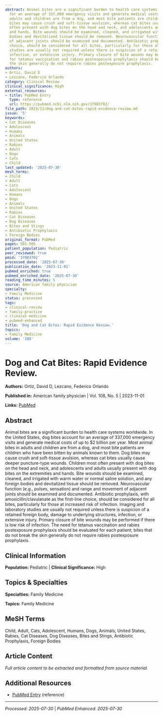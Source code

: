 ```yaml
---
abstract: Animal bites are a significant burden to health care systems worldwide. In the United States, dog bites account
  for an average of 337,000 emergency visits and generate medical costs of up to $2 billion per year. Most animal bites in
  adults and children are from a dog, and most bite patients are children who have been bitten by animals known to them. Dog
  bites may cause crush and soft-tissue avulsion, whereas cat bites usually cause deeper puncture-type wounds. Children most
  often present with dog bites on the head and neck, and adolescents and adults usually present with dog bites on the extremities
  and hands. Bite wounds should be examined, cleaned, and irrigated with warm water or normal saline solution, and any foreign
  bodies and devitalized tissue should be removed. Neurovascular function (e.g., pulses, sensation) and range and movement
  of adjacent joints should be examined and documented. Antibiotic prophylaxis, with amoxicillin/clavulanate as the first-line
  choice, should be considered for all bites, particularly for those at increased risk of infection. Imaging and laboratory
  studies are usually not required unless there is suspicion of a retained foreign body, damage to underlying structures,
  infection, or extensive injury. Primary closure of bite wounds may be performed if there is low risk of infection. The need
  for tetanus vaccination and rabies postexposure prophylaxis should be evaluated for each patient; bites that do not break
  the skin generally do not require rabies postexposure prophylaxis.
authors:
- Ortiz, David D
- Lezcano, Federico Orlando
category: Clinical Review
clinical_significance: High
external_resources:
- title: PubMed Entry
  type: reference
  url: https://pubmed.ncbi.nlm.nih.gov/37983702/
file_path: 2023/11/dog-and-cat-bites-rapid-evidence-review.md
issue: '5'
keywords:
- Cat Diseases
- Adolescent
- Humans
- Animals
- United States
- Rabies
- Adult
- Dogs
- Cats
- Child
last_updated: '2025-07-30'
mesh_terms:
- Child
- Adult
- Cats
- Adolescent
- Humans
- Dogs
- Animals
- United States
- Rabies
- Cat Diseases
- Dog Diseases
- Bites and Stings
- Antibiotic Prophylaxis
- Foreign Bodies
original_format: PubMed
pages: 501-505
patient_population: Pediatric
peer_reviewed: true
pmid: '37983702'
processed_date: '2025-07-30'
publication_date: '2023-11-01'
pubmed_enriched: true
pubmed_enriched_date: '2025-07-30'
reading_time_minutes: 5
source: American family physician
specialty:
- Family Medicine
status: processed
tags:
- clinical-review
- family-practice
- clinical-medicine
- pubmed-enhanced
title: 'Dog and Cat Bites: Rapid Evidence Review.'
topics:
- Family Medicine
volume: '108'
---
```


# Dog and Cat Bites: Rapid Evidence Review.

**Authors:** Ortiz, David D, Lezcano, Federico Orlando

**Published in:** American family physician | Vol. 108, No. 5 | 2023-11-01

**Links:** [PubMed](https://pubmed.ncbi.nlm.nih.gov/37983702/)

## Abstract

Animal bites are a significant burden to health care systems worldwide. In the United States, dog bites account for an average of 337,000 emergency visits and generate medical costs of up to $2 billion per year. Most animal bites in adults and children are from a dog, and most bite patients are children who have been bitten by animals known to them. Dog bites may cause crush and soft-tissue avulsion, whereas cat bites usually cause deeper puncture-type wounds. Children most often present with dog bites on the head and neck, and adolescents and adults usually present with dog bites on the extremities and hands. Bite wounds should be examined, cleaned, and irrigated with warm water or normal saline solution, and any foreign bodies and devitalized tissue should be removed. Neurovascular function (e.g., pulses, sensation) and range and movement of adjacent joints should be examined and documented. Antibiotic prophylaxis, with amoxicillin/clavulanate as the first-line choice, should be considered for all bites, particularly for those at increased risk of infection. Imaging and laboratory studies are usually not required unless there is suspicion of a retained foreign body, damage to underlying structures, infection, or extensive injury. Primary closure of bite wounds may be performed if there is low risk of infection. The need for tetanus vaccination and rabies postexposure prophylaxis should be evaluated for each patient; bites that do not break the skin generally do not require rabies postexposure prophylaxis.

## Clinical Information

**Population:** Pediatric | **Clinical Significance:** High

## Topics & Specialties

**Specialties:** Family Medicine

**Topics:** Family Medicine

## MeSH Terms

Child, Adult, Cats, Adolescent, Humans, Dogs, Animals, United States, Rabies, Cat Diseases, Dog Diseases, Bites and Stings, Antibiotic Prophylaxis, Foreign Bodies

## Article Content

*Full article content to be extracted and formatted from source material.*

## Additional Resources

- [PubMed Entry](https://pubmed.ncbi.nlm.nih.gov/37983702/) (reference)

---

*Processed: 2025-07-30* | *PubMed Enhanced: 2025-07-30*
